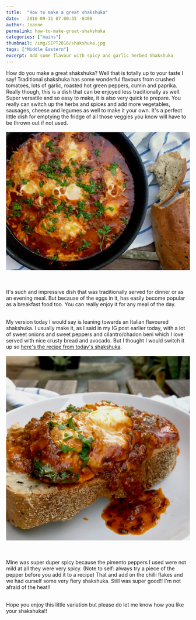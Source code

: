 ```yaml
---
title:  "How to make a great shakshuka"
date:   2016-09-11 07:00:35 -0400
author: Joanne
permalink: how-to-make-great-shakshuka
categories: ["mains"]
thumbnail: /img/SEPT2016/shakshuka.jpg
tags: ["Middle Eastern"]
excerpt: Add some flavour with spicy and garlic herbed Shakshuka
---
```


How do you make a great shakshuka? Well that is totally up to your taste I say! Traditional shakshuka has some wonderful flavours from crushed tomatoes, lots of garlic, roasted hot green peppers, cumin and paprika. Really though, this is a dish that can be enjoyed less traditionally as well. Super versatile and so easy to make, it is also very quick to prepare.  You really can switch up the herbs and spices and add more vegetables, sausages, cheese and legumes as well to make it your own.  It's a perfect little dish for emptying the fridge of all those veggies you know will have to be thrown out if not used.
<br>
<br>
![Shakshuka](/img/SEPT2016/shakshuka.jpg)  
<br>
<br>

It's such and impressive dish that was traditionally served for dinner or as an evening meal. But because of the eggs in it, has easily become popular as a breakfast food too. You can really enjoy it for any meal of the day.
<br><br>

My version today I would say is leaning towards an Italian flavoured shakshuka. I usually make it, as I said in my IG post earlier today, with a lot of sweet onions and sweet peppers and cilantro/chadon beni which I love served with nice crusty bread and avocado. But I thought I would switch it up so [here's the recipe from today's shakshuka](http://oliveandmango.com/shakshuka-recipe).
<br>
<br>
![Shakshuka](/img/SEPT2016/shakshuka_bread.jpg)  
<br>
<br>

Mine was super duper spicy because the pimento peppers I used were not mild at all they were very spicy. (Note to self: always try a piece of the pepper before you add it to a recipe) That and add on the chilli flakes and we had ourself some very fiery shakshuka.  Still was super good!! I'm not afraid of the heat!!
<br><br>

Hope you enjoy this little variation but please do let me know how you like your shakshuka!!
